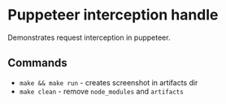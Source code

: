 # Puppeteer interception handle

Demonstrates request interception in puppeteer.

## Commands

 * `make && make run` - creates screenshot in artifacts dir
 * `make clean` - remove `node_modules` and `artifacts`
